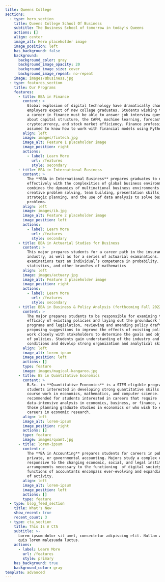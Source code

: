 ```yaml
---
title: Queens College
sections:
  - type: hero_section
    title: Queens College School Of Business
    subtitle: The Business School of tomorrow in today's Queens
    actions: []
    align: center
    image_alt: Hero placeholder image
    image_position: left
    has_background: false
    background:
      background_color: gray
      background_image_opacity: 20
      background_image_size: cover
      background_image_repeat: no-repeat
    image: images/Qbusiness.jpg
  - type: features_section
    title: Our Programs
    features:
      - title: BBA in Finance
        content: >
          Global explosion of digital technology have dramatically changed what
          employers expect of new college graduates. Students wishing to pursue
          a career in finance must be able to answer job interview questions
          about capital structure, the CAPM, machine learning, forecasting,
          cryptocurrency, and stock market efficiency. Finance professionals are
          assumed to know how to work with financial models using Python.
        align: left
        image: images/fintech.jpg
        image_alt: Feature 1 placeholder image
        image_position: right
        actions:
          - label: Learn More
            url: /features
            style: secondary
      - title: BBA in International Business
        content: >
          The **BBA in International Business** prepares graduates to deal
          effectively with the complexities of global business environments. It
          combines the dynamics of multinational business environments with
          creative problem solving, team building, presentation skills,
          strategic planning, and the use of data analysis to solve business
          problems.
        align: left
        image: images/ib.jpg
        image_alt: Feature 2 placeholder image
        image_position: left
        actions:
          - label: Learn More
            url: /features
            style: secondary
      - title: BBA in Actuarial Studies for Business
        content: >
          This major prepares students for a career path in the insurance
          industry, as well as for a series of actuarial examinations. These
          examinations test an individual’s competence in probability, calculus,
          statistics, and other branches of mathematics
        align: left
        image: images/actuary.jpg
        image_alt: Feature 3 placeholder image
        image_position: right
        actions:
          - label: Learn More
            url: /features
            style: secondary
      - title: BBA in Business & Policy Analysis (forthcoming Fall 2022)
        content: >
          The major prepares students to be responsible for examining the
          efficacy of existing policies and laying out the groundwork for new
          programs and legislation, reviewing and amending policy drafts and
          proposing suggestions to improve the effects of existing policies,
          work closely with stakeholders to determine the goals and objectives
          of policies. Students gain understanding of the industry and market
          conditions and develop strong organization and analytical skills.
        align: left
        image_alt: lorem-ipsum
        image_position: left
        actions: []
        type: feature
        image: images/magical-kangaroo.jpg
      - title: BS in Quantitative Economics
        content: >
          B.Sc. in **Quantitative Economics** is a STEM-eligible program for
          students interested in developing strong quantitative skills through
          course work in economics, mathematics, and computer science. It is
          recommended for students interested in careers that require
          data-intensive analysis in economics, business, or finance, and for
          those planning graduate studies in economics or who wish to engage in
          careers in economic research.
        align: left
        image_alt: lorem-ipsum
        image_position: right
        actions: []
        type: feature
        image: images/quant.jpg
      - title: lorem-ipsum
        content: >
          The **BA in Accounting** prepares students for careers in public,
          private, or governmental accounting. Majors study a complex discipline
          responsive to the changing economic, social, and legal institutional
          arrangements necessary to the functioning  of digital society. The
          functions of accountants encompass ever-evolving and expanding spheres
          of activity.
        align: left
        image_alt: lorem-ipsum
        image_position: left
        actions: []
        type: feature
  - type: blog_feed_section
    title: What's New
    show_recent: true
    recent_count: 3
  - type: cta_section
    title: This Is A CTA
    subtitle: >-
      Lorem ipsum dolor sit amet, consectetur adipiscing elit. Nullam a metus
      quis lorem malesuada luctus.
    actions:
      - label: Learn More
        url: /features
        style: primary
    has_background: true
    background_color: gray
template: advanced
---
```


